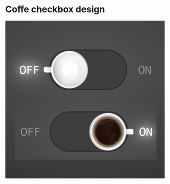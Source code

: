 # Coffe checkbox design

![Coffe checkbox](https://github.com/shevkenov/css-challenges/blob/main/custom-checkbox-coffee/img/screen.png)
